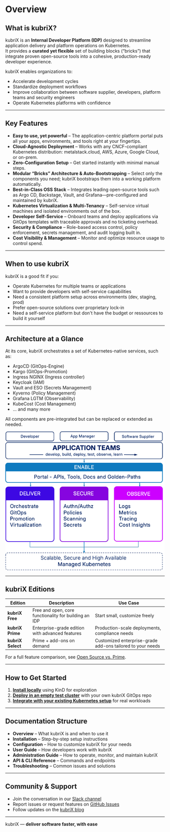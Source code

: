 # Overview

## What is kubriX?

kubriX is an **Internal Developer Platform (IDP)** designed to streamline application delivery and platform operations on Kubernetes.  
It provides a **curated yet flexible** set of building blocks (“bricks”) that integrate proven open-source tools into a cohesive, production-ready developer experience.

kubriX enables organizations to:
- Accelerate development cycles
- Standardize deployment workflows
- Improve collaboration between software supplier, developers, platform teams and security engineers
- Operate Kubernetes platforms with confidence

---

## Key Features

- **Easy to use, yet powerful** – The application-centric platform portal puts all your apps, environments, and tools right at your fingertips.
- **Cloud-Agnostic Deployment** – Works with any CNCF-compliant Kubernetes distribution: metalstack.cloud, AWS, Azure, Google Cloud, or on-prem.
- **Zero-Configuration Setup** – Get started instantly with minimal manual steps.
- **Modular “Bricks” Architecture & Auto-Bootstrapping** – Select only the components you need; kubriX bootstraps them into a working platform automatically.
- **Best-in-Class OSS Stack** – Integrates leading open-source tools such as Argo CD, Backstage, Vault, and Grafana—pre-configured and maintained by kubriX.
- **Kubernetes Virtualization & Multi-Tenancy** – Self-service virtual machines and isolated environments out of the box.
- **Developer Self-Service** – Onboard teams and deploy applications via GitOps templates with traceable approvals and no ticketing overhead.
- **Security & Compliance** – Role-based access control, policy enforcement, secrets management, and audit logging built in.
- **Cost Visibility & Management** – Monitor and optimize resource usage to control spend.

---
## When to use kubriX

kubriX is a good fit if you:
- Operate Kubernetes for multiple teams or applications
- Want to provide developers with self-service capabilities
- Need a consistent platform setup across environments (dev, staging, prod)
- Prefer open-source solutions over proprietary lock-in
- Need a self-service platform but don't have the budget or ressources to build it yourself
---

## Architecture at a Glance

At its core, kubriX orchestrates a set of Kubernetes-native services, such as:
- ArgoCD (GitOps-Engine)
- Kargo (GitOps-Promotion)
- Ingress NGINX (Ingress controller)
- Keycloak (IAM)
- Vault and ESO (Secrets Management)
- Kyverno (Policy Management)
- Grafana LGTM (Observability)
- KubeCost (Cost Management)
- ... and many more

All components are pre-integrated but can be replaced or extended as needed.

![image](../img/kubrix-building-blocks.png)

---

## kubriX Editions

| Edition   | Description | Use Case |
|-----------|-------------|----------|
| **kubriX Free** | Free and open, core functionality for building an IDP | Start small, customize freely |
| **kubriX Prime** | Enterprise-grade edition with advanced features | Production-scale deployments, compliance needs |
| **kubriX Select** | Prime + add-ons on demand | Customized enterprise-grade add-ons tailored to your needs |

For a full feature comparison, see [Open Source vs. Prime](../prime/overview.md).

---

## How to Get Started

1.  [**Install locally**](installation/kind.md) using KinD for exploration  
2. [**Deploy in an empty test cluster**](installation/quick-start-kubernetes.md) with your own kubriX GitOps repo  
3. [**Integrate with your existing Kubernetes setup**](installation/installation.md) for real workloads

---

## Documentation Structure

- **Overview** – What kubriX is and when to use it
- **Installation** – Step-by-step setup instructions
- **Configuration** – How to customize kubriX for your needs
- **User Guide** – How developers work with kubriX
- **Administration Guide** – How to operate, monitor, and maintain kubriX
- **API & CLI Reference** – Commands and endpoints
- **Troubleshooting** – Common issues and solutions

---

## Community & Support

- Join the conversation in our [Slack channel](https://join.slack.com/t/kubrix-platform/shared_invite/zt-2rc1yty2f-VTT3GOzUvo_k5hrgKbppKQ)
- Report issues or request features on [GitHub Issues](https://github.com/suxess-it/kubriX/issues)
- Follow updates on the [kubriX blog](https://kubrix.io/blog)

---

kubriX — **deliver software faster, with ease**
